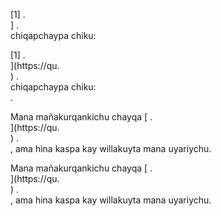 [1] .<br host>] .<br action>chiqapchaypa chiku:<br code>

[1] .<br host>](https://qu.<br host>) .<br action>chiqapchaypa chiku:<br code>.

Mana mañakurqankichu chayqa [ .<br host>](https://qu.<br host>) .<br action>, ama hina kaspa kay willakuyta mana uyariychu.

Mana mañakurqankichu chayqa [ .<br host>](https://qu.<br host>) .<br action>, ama hina kaspa kay willakuyta mana uyariychu.
